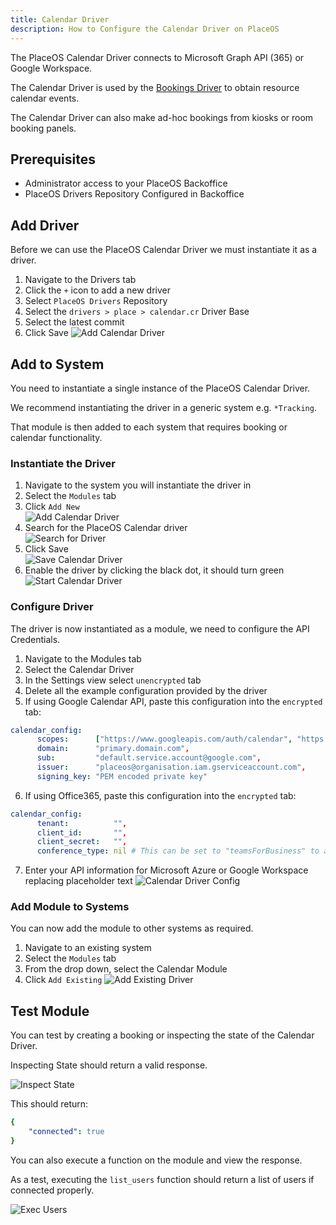 ```yaml
---
title: Calendar Driver
description: How to Configure the Calendar Driver on PlaceOS
---
```


The PlaceOS Calendar Driver connects to Microsoft Graph API (365) or Google Workspace.

The Calendar Driver is used by the [Bookings Driver](./placeos-bookings.md) to obtain resource calendar events.

The Calendar Driver can also make ad-hoc bookings from kiosks or room booking panels.

## Prerequisites 

- Administrator access to your PlaceOS Backoffice
- PlaceOS Drivers Repository Configured in Backoffice 
<!-- TODO Link to Add Respository Doc after Merge -->

## Add Driver

Before we can use the PlaceOS Calendar Driver we must instantiate it as a driver.

1. Navigate to the Drivers tab
2. Click the `+` icon to add a new driver
3. Select `PlaceOS Drivers` Repository
4. Select the `drivers > place > calendar.cr` Driver Base
5. Select the latest commit
6. Click Save
![Add Calendar Driver](./assets/add-calendar-driver.png)  

## Add to System

You need to instantiate a single instance of the PlaceOS Calendar Driver.

We recommend instantiating the driver in a generic system e.g. `*Tracking`.

That module is then added to each system that requires booking or calendar functionality.

### Instantiate the Driver

1. Navigate to the system you will instantiate the driver in
2. Select the `Modules` tab
3. Click `Add New`  
![Add Calendar Driver](./assets/add-driver.png)  
4. Search for the PlaceOS Calendar driver  
![Search for Driver](./assets/search-for-driver.png)  
5. Click Save  
![Save Calendar Driver](./assets/save-cal-driver.png)  
6. Enable the driver by clicking the black dot, it should turn green  
![Start Calendar Driver](./assets/driver-started.png)  

### Configure Driver

The driver is now instantiated as a module, we need to configure the API Credentials.
<!-- TODO these steps will need review pending GH Issues -->
1. Navigate to the Modules tab
2. Select the Calendar Driver
3. In the Settings view select `unencrypted` tab
4. Delete all the example configuration provided by the driver
5. If using Google Calendar API, paste this configuration into the `encrypted` tab:
```yaml
calendar_config:
      scopes:      ["https://www.googleapis.com/auth/calendar", "https://www.googleapis.com/auth/admin.directory.user.readonly"],
      domain:      "primary.domain.com",
      sub:         "default.service.account@google.com",
      issuer:      "placeos@organisation.iam.gserviceaccount.com",
      signing_key: "PEM encoded private key"
```
6. If using Office365, paste this configuration into the `encrypted` tab:
```yaml
calendar_config:
      tenant:          "",
      client_id:       "",
      client_secret:   "",
      conference_type: nil # This can be set to "teamsForBusiness" to add a Teams link to EVERY created Event
```
7. Enter your API information for Microsoft Azure or Google Workspace replacing placeholder text
![Calendar Driver Config](./assets/calendar-driver-config.png)  

### Add Module to Systems

You can now add the module to other systems as required.

1. Navigate to an existing system
2. Select the `Modules` tab
3. From the drop down, select the Calendar Module
4. Click `Add Existing`
![Add Existing Driver](./assets/add-existing.png)  

## Test Module

You can test by creating a booking or inspecting the state of the Calendar Driver.

Inspecting State should return a valid response.

![Inspect State](./assets/inspect-state.png) 

This should return:
```yaml
{
    "connected": true
}
```

You can also execute a function on the module and view the response.

As a test, executing the `list_users` function should return a list of users if connected properly.

![Exec Users](./assets/exec-users.png) 

<!-- TODO Tutorials on Configuring email templates in Calendar Driver -->
